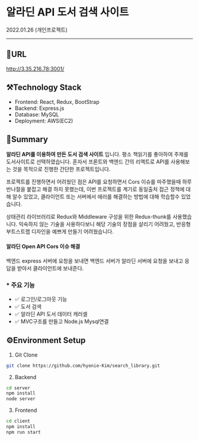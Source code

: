 # 알라딘 API 도서 검색 사이트

2022.01.26 (개인프로젝트)

---

## 🔗URL

http://3.35.216.78:3001/

## ⚒️Technology Stack

- Frontend: React, Redux, BootStrap
- Backend: Express.js
- Database: MySQL
- Deployment: AWS(EC2)

## 📝Summary

**알라딘 API를 이용하여 만든 도서 검색 사이트** 입니다. 평소 책읽기를 좋아하여 주제를 도서사이트로 선택하였습니다. 혼자서 프론트와 백엔드 간의 리액트로 API를 사용해보는 것을 목적으로 진행한 간단한 프로젝트입니다.

프로젝트를 진행하면서 어려웠던 점은 API를 요청하면서 Cors 이슈를 마주했을때 하루 반나절을 붙잡고 해결 하지 못했는데, 이번 프로젝트를 계기로 동일출처 접근 정책에 대해 알수 있었고, 클라이언트 또는 서버에서 에러를 해결하는 방법에 대해 학습할수 있었습니다.

상태관리 라이브러리로 Redux와 Middleware 구성을 위한 Redux-thunk를 사용했습니다.
익숙하지 않는 기술을 사용하다보니 해당 기술의 장점을 살리기 어려웠고, 반응형 부트스트랩 디자인을 예쁘게 만들기 어려웠습니다.

#### 알라딘 Open API Cors 이슈 해결

백엔드 express 서버에 요청을 보내면 백엔드 서버가 알라딘 서버에 요청을 보내고 응답을 받아서 클라이언트에 보내준다.

### \* 주요 기능

- ✅ 로그인/로그아웃 기능
- ✅ 도서 검색
- ✅ 알라딘 API 도서 데이터 캐러셀
- ✅ MVC구조를 만들고 Node.js Mysql연결

## ⚙️Environment Setup

1. Git Clone

```bash
git clone https://github.com/hyonie-Kim/search_library.git

```

2. Backend

```bash
cd server
npm install
node server
```

3. Frontend

```bash
cd client
npm install
npm run start
```
